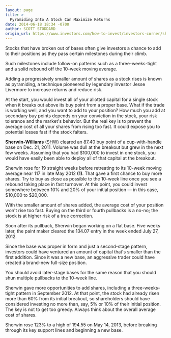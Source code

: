 ```yaml
---
layout: page
title: >-
  Pyramiding Into A Stock Can Maximize Returns
date: 2014-06-18 18:34 -0700
author: SCOTT STODDARD
origin_url: https://www.investors.com/how-to-invest/investors-corner/sherwinwilliams-gave-investors-many-opportunities-to-buy
---
```





Stocks that have broken out of bases often give investors a chance to add to their positions as they pass certain milestones during their climb.

  

Such milestones include follow-on patterns such as a three-weeks-tight and a solid rebound off the 10-week moving average.

  

Adding a progressively smaller amount of shares as a stock rises is known as pyramiding, a technique pioneered by legendary investor Jesse Livermore to increase returns and reduce risk.

  

At the start, you would invest all of your allotted capital for a single stock when it breaks out above its buy point from a proper base. What if the trade is working well, and you want to add to your position? How much you add at secondary buy points depends on your conviction in the stock, your risk tolerance and the market's behavior. But the real key is to prevent the average cost of all your shares from rising too fast. It could expose you to potential losses fast if the stock falters.

  

**Sherwin-Williams** ([SHW](https://research.investors.com/quote.aspx?symbol=SHW)) cleared an 87.40 buy point of a cup-with-handle base on Dec. 21, 2011. Volume was dull at the breakout but grew in the next few weeks. Assuming that you had \$100,000 to invest in one stock, you would have easily been able to deploy all of that capital at the breakout.

  

Sherwin rose for 19 straight weeks before retreating to its 10-week moving average near 117 in late May 2012 **(1)**. That gave a first chance to buy more shares. Try to buy as close as possible to the 10-week line once you see a rebound taking place in fast turnover. At this point, you could invest somewhere between 10% and 20% of your initial position — in this case, \$10,000 to \$20,000.

  

With the smaller amount of shares added, the average cost of your position won't rise too fast. Buying on the third or fourth pullbacks is a no-no; the stock is at higher risk of a true correction.

  

Soon after its pullback, Sherwin began working on a flat base. Five weeks later, the paint maker cleared the 134.07 entry in the week ended July 27, 2012.

  

Since the base was proper in form and just a second-stage pattern, investors could have ventured an amount of capital that's smaller than the first addition. Since it was a new base, an aggressive trader could have created a brand-new full-size position.

  

You should avoid later-stage bases for the same reason that you should shun multiple pullbacks to the 10-week line.

  

Sherwin gave more opportunities to add shares, including a three-weeks-tight pattern in September 2012. At that point, the stock had already risen more than 60% from its initial breakout, so shareholders should have considered investing no more than, say, 5% or 10% of their initial position. The key is not to get too greedy. Always think about the overall average cost of shares.

  

Sherwin rose 123% to a high of 194.55 on May 14, 2013, before breaking through its key support lines and beginning a new base.




